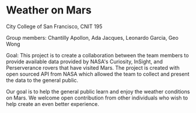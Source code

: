 # Weather on Mars

City College of San Francisco, CNIT 195  

Group members: Chantilly Apollon, Ada Jacques, Leonardo Garcia, Geo Wong

Goal: This project is to create a collaboration between the team members to provide available data provided by NASA's Curiosity, InSight, and Perserverance rovers that have visited Mars. The project is created with open sourced API from NASA which allowed the team to collect and present the data to the general public.

Our goal is to help the general public learn and enjoy the weather conditions on Mars. We welcome open contribution from other individuals who wish to help create an even better experience.
